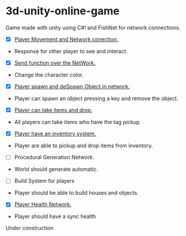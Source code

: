 # 3d-unity-online-game
Game made with unity using C#! and FishNet for network connections.

- [x] [Player Movement and Network conection.](https://github.com/Underewarrr/3d-unity-online-game/pull/1)
* Response for other player to see and interact.
- [x] [Send function over the NetWork.](https://github.com/Underewarrr/3d-unity-online-game/pull/2)
* Change the character color.
- [x] [Player spawn and deSpawn Object in network.](https://github.com/Underewarrr/3d-unity-online-game/pull/3)
* Player can spawn an object pressing a key and remove the object.
- [x] [Player can take items and drop.](https://github.com/Underewarrr/3d-unity-online-game/pull/4)
* All players can take items who have the tag pickup.
- [x] [Player have an inventory system.](https://github.com/Underewarrr/3d-unity-online-game/pull/5)
* Player are able to pickup and drop items from inventory.
- [ ] Procedural Generation Network.
* World should generate automatic.
- [ ] Build System for players
* Player should be able to build houses and objects.
- [x] [Player Health Network.](https://github.com/Underewarrr/3d-unity-online-game/pull/6)
* Player should have a sync health

Under construction
